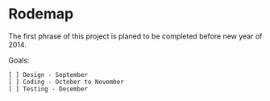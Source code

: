 Rodemap
====

The first phrase of this project is planed to be completed before new year of 2014.

Goals:

    [ ] Design - September
    [ ] Coding - October to November
    [ ] Testing - December
